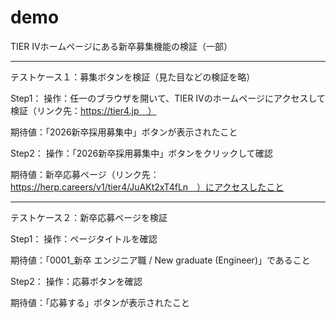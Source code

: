 # demo
TIER IVホームページにある新卒募集機能の検証（一部）

----------------------------------------------------------------------
テストケース１：募集ボタンを検証（見た目などの検証を略）

Step1：
操作：任一のブラウザを開いて、TIER IVのホームページにアクセスして検証（リンク先：https://tier4.jp　）

期待値：「2026新卒採用募集中」ボタンが表示されたこと

Step2：
操作：「2026新卒採用募集中」ボタンをクリックして確認

期待値：新卒応募ページ（リンク先：https://herp.careers/v1/tier4/JuAKt2xT4fLn　）にアクセスしたこと

----------------------------------------------------------------------
テストケース２：新卒応募ページを検証

Step1：
操作：ページタイトルを確認

期待値：「0001_新卒 エンジニア職 / New graduate (Engineer)」であること

Step2：
操作：応募ボタンを確認

期待値：「応募する」ボタンが表示されたこと
